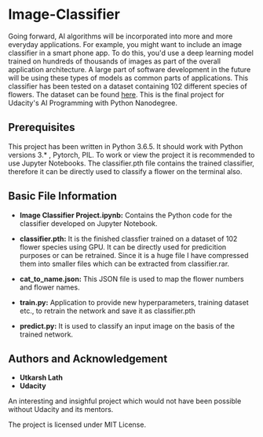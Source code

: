 # Image-Classifier
Going forward, AI algorithms will be incorporated into more and more everyday applications. For example, you might want to include an image classifier in a smart phone app. To do this, you'd use a deep learning model trained on hundreds of thousands of images as part of the overall application architecture. A large part of software development in the future will be using these types of models as common parts of applications.
This classifier has been tested on a dataset containing 102 different species of flowers. The dataset can be found [here](http://www.robots.ox.ac.uk/~vgg/data/flowers/102/index.html).
This is the final project for Udacity's AI Programming with Python Nanodegree.

## Prerequisites
This project has been written in Python 3.6.5. It should work with Python versions 3.* , Pytorch, PIL.
To work or view the project it is recommended to use Jupyter Notebooks. The classifier.pth file contains the trained classifier, therefore it can be directly used to classify a flower on the terminal also.

## Basic File Information

- **Image Classifier Project.ipynb:** Contains the Python code for the classifier developed on Jupyter Notebook.

- **classifier.pth:** It is the finished classfier trained on a dataset of 102 flower species using GPU. It can be directly used for predicition purposes or can be retrained. Since it is a huge file I have compressed them into smaller files which can be extracted from classifier.rar.

- **cat_to_name.json:** This JSON file is used to map the flower numbers and flower names.

- **train.py:** Application to provide new hyperparameters, training dataset etc., to retrain the network and save it as classifier.pth

- **predict.py:** It is used to classify an input image on the basis of the trained network.

## Authors and Acknowledgement
- **Utkarsh Lath**
- **Udacity**

An interesting and insighful project which would not have been possible without Udacity and its mentors.

The project is licensed under MIT License.

